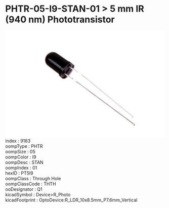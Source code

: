 # PHTR-05-I9-STAN-01 > 5 mm IR (940 nm) Phototransistor  
![5 mm IR (940 nm) Phototransistor](image_600.jpg)  
index : 9183  
oompType : PHTR  
oompSize : 05  
oompColor : I9  
oompDesc : STAN  
oompIndex : 01  
hexID : PT5I9  
oompClass : Through Hole  
oompClassCode : THTH  
ooDesignator : Q1  
kicadSymbol : Device>R_Photo  
kicadFootprint : OptoDevice:R_LDR_10x8.5mm_P7.6mm_Vertical  
